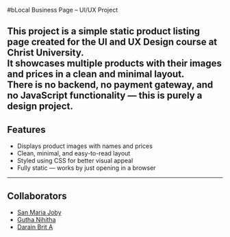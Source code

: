 #bLocal Business  Page – UI/UX Project

This project is a simple static product listing page created for the **UI and UX Design** course at Christ University.  
It showcases multiple products with their images and prices in a clean and minimal layout.  
There is **no backend, no payment gateway, and no JavaScript functionality** — this is purely a design project.
---
## Features
- Displays product images with names and prices  
- Clean, minimal, and easy-to-read layout  
- Styled using CSS for better visual appeal  
- Fully static — works by just opening in a browser  
---
## Collaborators
- [San Maria Joby](https://github.com/SanMaria28)
- [Gutha Nihitha](https://github.com/Nihitha47)
- [Darain Brit A](https://github.com/Darain-Brit-A)
